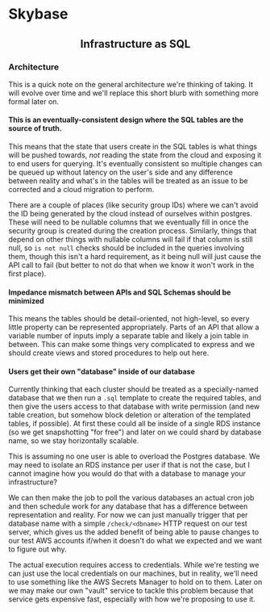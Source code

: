 # Skybase

<h2 align="center">Infrastructure as SQL</h2>

### Architecture

This is a quick note on the general architecture we're thinking of taking. It will evolve over time and we'll replace this short blurb with something more formal later on.

#### This is an eventually-consistent design where the SQL tables are the source of truth.

This means that the state that users create in the SQL tables is what things will be pushed towards, *not* reading the state from the cloud and exposing it to end users for querying. It's eventually consistent so multiple changes can be queued up without latency on the user's side and any difference between reality and what's in the tables will be treated as an issue to be corrected and a cloud migration to perform.

There are a couple of places (like security group IDs) where we can't avoid the ID being generated by the cloud instead of ourselves within postgres. These will need to be nullable columns that we eventually fill in once the security group is created during the creation process. Similarly, things that depend on other things with nullable columns will fail if that column is still null, so `is not null` checks should be included in the queries involving them, though this isn't a hard requirement, as it being null will just cause the API call to fail (but better to not do that when we know it won't work in the first place).

#### Impedance mismatch between APIs and SQL Schemas should be minimized

This means the tables should be detail-oriented, not high-level, so every little property can be represented appropriately. Parts of an API that allow a variable number of inputs imply a separate table and likely a join table in between. This can make some things very complicated to express and we should create views and stored procedures to help out here.

#### Users get their own "database" inside of our database

Currently thinking that each cluster should be treated as a specially-named database that we then run a `.sql` template to create the required tables, and then give the users access to that database with write permission (and new table creation, but somehow block deletion or alteration of the templated tables, if possible). At first these could all be inside of a single RDS instance (so we get snapshotting "for free") and later on we could shard by database name, so we stay horizontally scalable.

This is assuming no one user is able to overload the Postgres database. We may need to isolate an RDS instance per user if that is not the case, but I cannot imagine how you would do that with a database to manage your infrastructure?

We can then make the job to poll the various databases an actual cron job and then schedule work for any database that has a difference between representation and reality. For now we can just manually trigger that per database name with a simple `/check/<dbname>` HTTP request on our test server, which gives us the added benefit of being able to pause changes to our test AWS accounts if/when it doesn't do what we expected and we want to figure out why.

The actual execution requires access to credentials. While we're testing we can just use the local credentials on our machines, but in reality, we'll need to use something like the AWS Secrets Manager to hold on to them. Later on we may make our own "vault" service to tackle this problem because that service gets expensive fast, especially with how we're proposing to use it.
